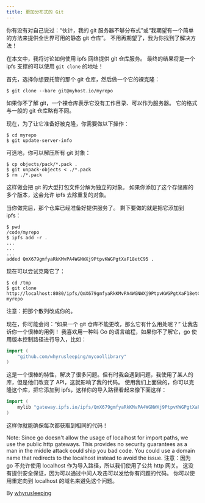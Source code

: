 ```yaml
---
title: 更加分布式的 Git
---
```


你有没有对自己说过：“伙计，我的 git 服务器不够分布式”或“我期望有一个简单的方法来提供全世界可用的静态 git 仓库”。
不用再期望了，我为你找到了解决方法！

在本文中，我将讨论如何使用 ipfs 网络提供 git 仓库服务。
最终的结果将是一个 ipfs 支撑的可以使用 `git clone` 的地址！

首先，选择你想要托管的那个 git 仓库，然后做一个它的裸克隆：
```
$ git clone --bare git@myhost.io/myrepo
```

如果你不了解 git，一个裸仓库表示它没有工作目录、可以作为服务器。
它的格式与一般的 git 仓库略有不同。

现在，为了让它准备好被克隆，你需要做以下操作：
```
$ cd myrepo
$ git update-server-info
```

可选地，你可以解压所有 git 对象：
```
$ cp objects/pack/*.pack .
$ git unpack-objects < ./*.pack
$ rm ./*.pack
```

这样做会把 git 的大型打包文件分解为独立的对象。
如果你添加了这个存储库的多个版本，这会允许 ipfs 去除重复的对象。

当你做完后，那个仓库已经准备好提供服务了。
剩下要做的就是把它添加到 ipfs：
```
$ pwd
/code/myrepo
$ ipfs add -r .
...
...
...
added QmX679gmfyaRkKMvPA4WGNWXj9PtpvKWGPgtXaF18etC95 .
```

现在可以尝试克隆它了：
```
$ cd /tmp
$ git clone http://localhost:8080/ipfs/QmX679gmfyaRkKMvPA4WGNWXj9PtpvKWGPgtXaF18etC95 myrepo
```

注意：把那个散列改成你的。

现在，你可能会问：“如果一个 git 仓库不能更改，那么它有什么用处呢？”
让我告诉你一个很棒的用例！
我喜欢用一种叫 Go 的语言编程，如果你不了解它，go 使用版本控制路径进行导入，比如：
```go
import (
	"github.com/whyrusleeping/mycoollibrary"
)
```

这是一个很棒的特性，解决了很多问题。但有时我会遇到问题，我使用了某人的库，但是他们改变了 API，这就影响了我的代码。
使用我们上面做的，你可以克隆这个库，把它添加到 ipfs，这样你的导入路径看起来像下面这样：
```go
import (
	mylib "gateway.ipfs.io/ipfs/QmX679gmfyaRkKMvPA4WGNWXj9PtpvKWGPgtXaF18etC95"
)
```

这样你就能确保每次都获取到相同的代码！

Note: Since go doesn't allow the usage of localhost for import paths, we use the
public http gateways. This provides no security guarantees as a man in the
middle attack could ship you bad code. You could use a domain name that redirects
to the localhost instead to avoid the issue.
注意：因为 go 不允许使用 localhost 作为导入路径，所以我们使用了公共 http 网关。
这没有提供安全保证，因为可以通过中间人攻击可以发给你有问题的代码。
你可以使用重定向到 localhost 的域名来避免这个问题。

By [whyrusleeping](http://github.com/whyrusleeping)
